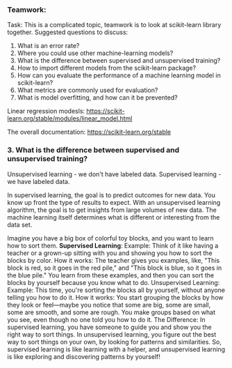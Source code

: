 ### Teamwork:
Task: This is a complicated topic, teamwork is to look at scikit-learn library together. Suggested questions to discuss:
1. What is an error rate?
2. Where you could use other machine-learning models?
3. What is the difference between supervised and unsupervised training?
4. How to import different models from the scikit-learn package?
5. How can you evaluate the performance of a machine learning model in scikit-learn?
6. What metrics are commonly used for evaluation?
7. What is model overfitting, and how can it be prevented?

Linear regression modesls: https://scikit-learn.org/stable/modules/linear_model.html

The overall documentation: https://scikit-learn.org/stable







### 3. What is the difference between supervised and unsupervised training?
Unsupervised learning - we don't have labeled data.
Supervised learning - we have labeled data.

In supervised learning, the goal is to predict outcomes for new data. You know up front the type of results to expect. With an unsupervised learning algorithm, the goal is to get insights from large volumes of new data. The machine learning itself determines what is different or interesting from the data set.

Imagine you have a big box of colorful toy blocks, and you want to learn how to sort them.
**Supervised Learning**:
Example: Think of it like having a teacher or a grown-up sitting with you and showing you how to sort the blocks by color.
How it works: The teacher gives you examples, like, "This block is red, so it goes in the red pile," and "This block is blue, so it goes in the blue pile." You learn from these examples, and then you can sort the blocks by yourself because you know what to do.
Unsupervised Learning:
Example: This time, you're sorting the blocks all by yourself, without anyone telling you how to do it.
How it works: You start grouping the blocks by how they look or feel—maybe you notice that some are big, some are small, some are smooth, and some are rough. You make groups based on what you see, even though no one told you how to do it.
The Difference:
In supervised learning, you have someone to guide you and show you the right way to sort things.
In unsupervised learning, you figure out the best way to sort things on your own, by looking for patterns and similarities.
So, supervised learning is like learning with a helper, and unsupervised learning is like exploring and discovering patterns by yourself!
